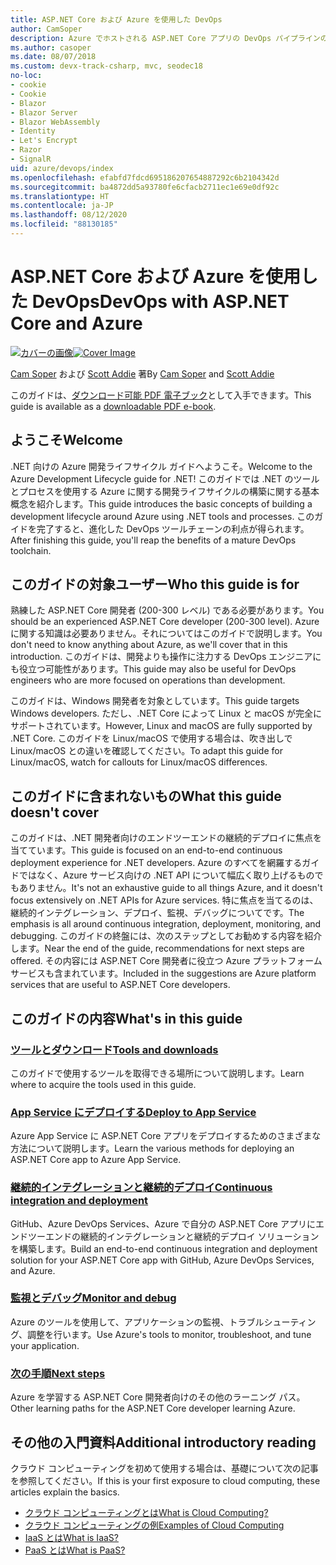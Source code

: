 ```yaml
---
title: ASP.NET Core および Azure を使用した DevOps
author: CamSoper
description: Azure でホストされる ASP.NET Core アプリの DevOps パイプラインの構築に関するエンドツーエンドのガイダンスを提供するガイド。
ms.author: casoper
ms.date: 08/07/2018
ms.custom: devx-track-csharp, mvc, seodec18
no-loc:
- cookie
- Cookie
- Blazor
- Blazor Server
- Blazor WebAssembly
- Identity
- Let's Encrypt
- Razor
- SignalR
uid: azure/devops/index
ms.openlocfilehash: efabfd7fdcd695186207654887292c6b2104342d
ms.sourcegitcommit: ba4872dd5a93780fe6cfacb2711ec1e69e0df92c
ms.translationtype: HT
ms.contentlocale: ja-JP
ms.lasthandoff: 08/12/2020
ms.locfileid: "88130185"
---
```

# <a name="devops-with-aspnet-core-and-azure"></a><span data-ttu-id="37278-103">ASP.NET Core および Azure を使用した DevOps</span><span class="sxs-lookup"><span data-stu-id="37278-103">DevOps with ASP.NET Core and Azure</span></span>

<span data-ttu-id="37278-104">[![カバーの画像](./media/cover-large.png)](https://aka.ms/devopsbook)</span><span class="sxs-lookup"><span data-stu-id="37278-104">[![Cover Image](./media/cover-large.png)](https://aka.ms/devopsbook)</span></span>

<span data-ttu-id="37278-105">[Cam Soper](https://twitter.com/camsoper) および [Scott Addie](https://twitter.com/scottaddie) 著</span><span class="sxs-lookup"><span data-stu-id="37278-105">By [Cam Soper](https://twitter.com/camsoper) and [Scott Addie](https://twitter.com/scottaddie)</span></span>

<span data-ttu-id="37278-106">このガイドは、[ダウンロード可能 PDF 電子ブック](https://aka.ms/devopsbook)として入手できます。</span><span class="sxs-lookup"><span data-stu-id="37278-106">This guide is available as a [downloadable PDF e-book](https://aka.ms/devopsbook).</span></span>

## <a name="welcome"></a><span data-ttu-id="37278-107">ようこそ</span><span class="sxs-lookup"><span data-stu-id="37278-107">Welcome</span></span> 

<span data-ttu-id="37278-108">.NET 向けの Azure 開発ライフサイクル ガイドへようこそ。</span><span class="sxs-lookup"><span data-stu-id="37278-108">Welcome to the Azure Development Lifecycle guide for .NET!</span></span> <span data-ttu-id="37278-109">このガイドでは .NET のツールとプロセスを使用する Azure に関する開発ライフサイクルの構築に関する基本概念を紹介します。</span><span class="sxs-lookup"><span data-stu-id="37278-109">This guide introduces the basic concepts of building a development lifecycle around Azure using .NET tools and processes.</span></span> <span data-ttu-id="37278-110">このガイドを完了すると、進化した DevOps ツールチェーンの利点が得られます。</span><span class="sxs-lookup"><span data-stu-id="37278-110">After finishing this guide, you'll reap the benefits of a mature DevOps toolchain.</span></span>

## <a name="who-this-guide-is-for"></a><span data-ttu-id="37278-111">このガイドの対象ユーザー</span><span class="sxs-lookup"><span data-stu-id="37278-111">Who this guide is for</span></span>

<span data-ttu-id="37278-112">熟練した ASP.NET Core 開発者 (200-300 レベル) である必要があります。</span><span class="sxs-lookup"><span data-stu-id="37278-112">You should be an experienced ASP.NET Core developer (200-300 level).</span></span> <span data-ttu-id="37278-113">Azure に関する知識は必要ありません。それについてはこのガイドで説明します。</span><span class="sxs-lookup"><span data-stu-id="37278-113">You don't need to know anything about Azure, as we'll cover that in this introduction.</span></span> <span data-ttu-id="37278-114">このガイドは、開発よりも操作に注力する DevOps エンジニアにも役立つ可能性があります。</span><span class="sxs-lookup"><span data-stu-id="37278-114">This guide may also be useful for DevOps engineers who are more focused on operations than development.</span></span>

<span data-ttu-id="37278-115">このガイドは、Windows 開発者を対象としています。</span><span class="sxs-lookup"><span data-stu-id="37278-115">This guide targets Windows developers.</span></span> <span data-ttu-id="37278-116">ただし、.NET Core によって Linux と macOS が完全にサポートされています。</span><span class="sxs-lookup"><span data-stu-id="37278-116">However, Linux and macOS are fully supported by .NET Core.</span></span> <span data-ttu-id="37278-117">このガイドを Linux/macOS で使用する場合は、吹き出しで Linux/macOS との違いを確認してください。</span><span class="sxs-lookup"><span data-stu-id="37278-117">To adapt this guide for Linux/macOS, watch for callouts for Linux/macOS differences.</span></span>

## <a name="what-this-guide-doesnt-cover"></a><span data-ttu-id="37278-118">このガイドに含まれないもの</span><span class="sxs-lookup"><span data-stu-id="37278-118">What this guide doesn't cover</span></span>

<span data-ttu-id="37278-119">このガイドは、.NET 開発者向けのエンドツーエンドの継続的デプロイに焦点を当てています。</span><span class="sxs-lookup"><span data-stu-id="37278-119">This guide is focused on an end-to-end continuous deployment experience for .NET developers.</span></span> <span data-ttu-id="37278-120">Azure のすべてを網羅するガイドではなく、Azure サービス向けの .NET API について幅広く取り上げるものでもありません。</span><span class="sxs-lookup"><span data-stu-id="37278-120">It's not an exhaustive guide to all things Azure, and it doesn't focus extensively on .NET APIs for Azure services.</span></span> <span data-ttu-id="37278-121">特に焦点を当てるのは、継続的インテグレーション、デプロイ、監視、デバッグについてです。</span><span class="sxs-lookup"><span data-stu-id="37278-121">The emphasis is all around continuous integration, deployment, monitoring, and debugging.</span></span> <span data-ttu-id="37278-122">このガイドの終盤には、次のステップとしてお勧めする内容を紹介します。</span><span class="sxs-lookup"><span data-stu-id="37278-122">Near the end of the guide, recommendations for next steps are offered.</span></span> <span data-ttu-id="37278-123">その内容には ASP.NET Core 開発者に役立つ Azure プラットフォーム サービスも含まれています。</span><span class="sxs-lookup"><span data-stu-id="37278-123">Included in the suggestions are Azure platform services that are useful to ASP.NET Core developers.</span></span>

## <a name="whats-in-this-guide"></a><span data-ttu-id="37278-124">このガイドの内容</span><span class="sxs-lookup"><span data-stu-id="37278-124">What's in this guide</span></span>

### <a name="tools-and-downloads"></a>[<span data-ttu-id="37278-125">ツールとダウンロード</span><span class="sxs-lookup"><span data-stu-id="37278-125">Tools and downloads</span></span>](xref:azure/devops/tools-and-downloads)

<span data-ttu-id="37278-126">このガイドで使用するツールを取得できる場所について説明します。</span><span class="sxs-lookup"><span data-stu-id="37278-126">Learn where to acquire the tools used in this guide.</span></span>

### <a name="deploy-to-app-service"></a>[<span data-ttu-id="37278-127">App Service にデプロイする</span><span class="sxs-lookup"><span data-stu-id="37278-127">Deploy to App Service</span></span>](xref:azure/devops/deploy-to-app-service)

<span data-ttu-id="37278-128">Azure App Service に ASP.NET Core アプリをデプロイするためのさまざまな方法について説明します。</span><span class="sxs-lookup"><span data-stu-id="37278-128">Learn the various methods for deploying an ASP.NET Core app to Azure App Service.</span></span>

### <a name="continuous-integration-and-deployment"></a>[<span data-ttu-id="37278-129">継続的インテグレーションと継続的デプロイ</span><span class="sxs-lookup"><span data-stu-id="37278-129">Continuous integration and deployment</span></span>](xref:azure/devops/cicd)

<span data-ttu-id="37278-130">GitHub、Azure DevOps Services、Azure で自分の ASP.NET Core アプリにエンドツーエンドの継続的インテグレーションと継続的デプロイ ソリューションを構築します。</span><span class="sxs-lookup"><span data-stu-id="37278-130">Build an end-to-end continuous integration and deployment solution for your ASP.NET Core app with GitHub, Azure DevOps Services, and Azure.</span></span>

### <a name="monitor-and-debug"></a>[<span data-ttu-id="37278-131">監視とデバッグ</span><span class="sxs-lookup"><span data-stu-id="37278-131">Monitor and debug</span></span>](xref:azure/devops/monitor)

<span data-ttu-id="37278-132">Azure のツールを使用して、アプリケーションの監視、トラブルシューティング、調整を行います。</span><span class="sxs-lookup"><span data-stu-id="37278-132">Use Azure's tools to monitor, troubleshoot, and tune your application.</span></span>

### <a name="next-steps"></a>[<span data-ttu-id="37278-133">次の手順</span><span class="sxs-lookup"><span data-stu-id="37278-133">Next steps</span></span>](xref:azure/devops/next-steps)

<span data-ttu-id="37278-134">Azure を学習する ASP.NET Core 開発者向けのその他のラーニング パス。</span><span class="sxs-lookup"><span data-stu-id="37278-134">Other learning paths for the ASP.NET Core developer learning Azure.</span></span>

## <a name="additional-introductory-reading"></a><span data-ttu-id="37278-135">その他の入門資料</span><span class="sxs-lookup"><span data-stu-id="37278-135">Additional introductory reading</span></span>

<span data-ttu-id="37278-136">クラウド コンピューティングを初めて使用する場合は、基礎について次の記事を参照してください。</span><span class="sxs-lookup"><span data-stu-id="37278-136">If this is your first exposure to cloud computing, these articles explain the basics.</span></span>

* [<span data-ttu-id="37278-137">クラウド コンピューティングとは</span><span class="sxs-lookup"><span data-stu-id="37278-137">What is Cloud Computing?</span></span>](https://azure.microsoft.com/overview/what-is-cloud-computing/)
* [<span data-ttu-id="37278-138">クラウド コンピューティングの例</span><span class="sxs-lookup"><span data-stu-id="37278-138">Examples of Cloud Computing</span></span>](https://azure.microsoft.com/overview/examples-of-cloud-computing/)
* [<span data-ttu-id="37278-139">IaaS とは</span><span class="sxs-lookup"><span data-stu-id="37278-139">What is IaaS?</span></span>](https://azure.microsoft.com/overview/what-is-iaas/)
* [<span data-ttu-id="37278-140">PaaS とは</span><span class="sxs-lookup"><span data-stu-id="37278-140">What is PaaS?</span></span>](https://azure.microsoft.com/overview/what-is-paas/)

